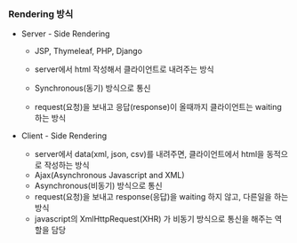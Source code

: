 ### Rendering 방식

- Server - Side Rendering

  - JSP, Thymeleaf, PHP, Django

  - server에서 html 작성해서 클라이언트로 내려주는 방식

  - Synchronous(동기) 방식으로 통신

  - request(요청)을 보내고 응답(response)이 올때까지 클라이언트는 waiting 하는 방식

    

- Client - Side Rendering

  - server에서 data(xml, json, csv)를 내려주면, 클라이언트에서 html을 동적으로 작성하는 방식
  - Ajax(Asynchronous Javascript and XML)
  - Asynchronous(비동기) 방식으로 통신
  - request(요청)을 보내고 response(응답)을 waiting 하지 않고, 다른일을 하는 방식 
  - javascript의 XmlHttpRequest(XHR) 가 비동기 방식으로 통신을 해주는 역할을 담당

